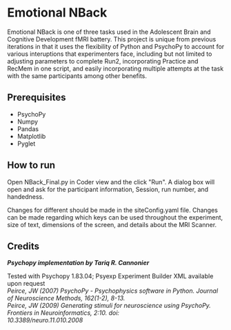 # Emotional NBack
Emotional NBack is one of three tasks used in the Adolescent Brain and Cognitive Development fMRI battery.  This project is unique from previous iterations in that it uses the flexibility of Python and PsychoPy to account for various interuptions that experimenters face, including but not limited to adjusting parameters to complete Run2, incorporating Practice and RecMem in one script, and easily incorporating multiple attempts at the task with the same participants among other benefits.

## Prerequisites
* PsychoPy
* Numpy
* Pandas
* Matplotlib
* Pyglet

## How to run
Open NBack_Final.py in Coder view and the click "Run".  A dialog box will open and ask for the participant information, Session, run number, and handedness.

Changes for different should be made in the siteConfig.yaml file.  Changes can be made regarding which keys can be used throughout the experiment, size of text, dimensions of the screen, and details about the MRI Scanner.

## Credits
_**Psychopy implementation by Tariq R. Cannonier**_

Tested with Psychopy 1.83.04; Psyexp Experiment Builder XML available upon request  
  _Peirce, JW (2007) PsychoPy - Psychophysics software in Python. Journal of Neuroscience Methods, 162(1-2), 8-13._  
  _Peirce, JW (2009) Generating stimuli for neuroscience using PsychoPy. Frontiers in Neuroinformatics, 2:10. doi:  
      10.3389/neuro.11.010.2008_  


